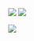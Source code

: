 ![](https://github-readme-stats.vercel.app/api?username=JHSAND&theme=tokyonight&show_icons=true&hide_border=true)
![](http://github-profile-summary-cards.vercel.app/api/cards/repos-per-language?username=JHSAND&theme=tokyonight&exclude=HTML,JavaScript,CSS)


![](https://github-profile-trophy.vercel.app/?username=JHSAND&theme=tokyonight&column=6&rank=SECRET,SSS,SS,S,AAA,AA,A,BBB)
